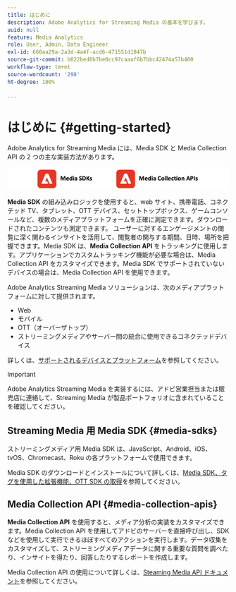 ```yaml
---
title: はじめに
description: Adobe Analytics for Streaming Media の基本を学びます。
uuid: null
feature: Media Analytics
role: User, Admin, Data Engineer
exl-id: 660aa29a-2a3d-4a4f-acd6-471551d1047b
source-git-commit: b022bed6b7be0cc97caaaf6b7bbc42474a57b400
workflow-type: tm+mt
source-wordcount: '298'
ht-degree: 100%

---
```


# はじめに {#getting-started}

Adobe Analytics for Streaming Media には、Media SDK と Media Collection API の 2 つの主な実装方法があります。

![メソッド](assets/getting-started2.png)

**Media SDK** の組み込みロジックを使用すると、web サイト、携帯電話、コネクテッド TV、タブレット、OTT デバイス、セットトップボックス、ゲームコンソールなど、複数のメディアプラットフォームを正確に測定できます。ダウンロードされたコンテンツも測定できます。 ユーザーに対するエンゲージメントの閲覧に深く関わるインサイトを活用して、閲覧者の関与する期間、日時、場所を把握できます。Media SDK は、**Media Collection API** をトラッキングに使用します。アプリケーションでカスタムトラッキング機能が必要な場合は、Media Collection API をカスタマイズできます。Media SDK でサポートされていないデバイスの場合は、Media Collection API を使用できます。

Adobe Analytics Streaming Media ソリューションは、次のメディアプラットフォームに対して提供されます。

* Web
* モバイル
* OTT（オーバーザトップ）
* ストリーミングメディアやサーバー間の統合に使用できるコネクテッドデバイス

詳しくは、[サポートされるデバイスとプラットフォーム](/help/getting-started/supported-devices.md)を参照してください。

>[!IMPORTANT]
>
>Adobe Analytics Streaming Media を実装するには、アドビ営業担当または販売店に連絡して、Streaming Media が製品ポートフォリオに含まれていることを確認してください。

## Streaming Media 用 Media SDK {#media-sdks}

ストリーミングメディア用 Media SDK は、JavaScript、Android、iOS、tvOS、Chromecast、Roku の各プラットフォームで使用できます。

Media SDK のダウンロードとインストールについて詳しくは、[Media SDK、タグを使用した拡張機能、OTT SDK の取得](/help/getting-started/download-sdks.md)を参照してください。


## Media Collection API {#media-collection-apis}

**Media Collection API** を使用すると、メディア分析の実装をカスタマイズできます。Media Collection API を使用してアドビのサーバーを直接呼び出し、SDK などを使用して実行できるほぼすべてのアクションを実行します。データ収集をカスタマイズして、ストリーミングメディアデータに関する重要な質問を調べたり、インサイトを得たり、回答したりするレポートを作成します。

Media Collection API の使用について詳しくは、[Steaming Media API ドキュメント](/help/implementation/media-collection-api/mc-api-overview.md)を参照してください。
